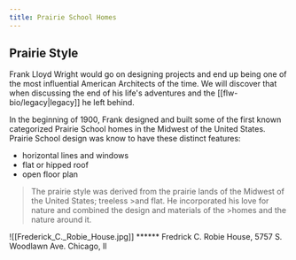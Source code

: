 ```yaml
---
title: Prairie School Homes
---
```

## Prairie Style
Frank Lloyd Wright would go on designing projects and end up being one of the most influential American Architects of the time.  We will discover that when discussing the end of his life's adventures and the [[flw-bio/legacy|legacy]] he left behind.

In the beginning of 1900, Frank designed and built some of the first known categorized Prairie School homes in the Midwest of the United States.
Prairie School design was know to have these distinct features:
* horizontal lines and windows
* flat or hipped roof 
* open floor plan

>The prairie style was derived from the prairie lands of the Midwest of the United States; treeless >and flat.  He incorporated his love for nature and combined the design and materials of the >homes and the nature around it.

![[Frederick_C._Robie_House.jpg]]
****** Fredrick C. Robie House, 5757 S. Woodlawn Ave. Chicago, Il
